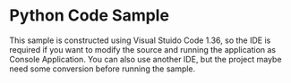 # Python Code Sample

This sample is constructed using Visual Stuido Code 1.36, so the IDE is required if you want to modify the source and running the application as Console Application. You can also use another IDE, but the project maybe need some conversion before running the sample.


